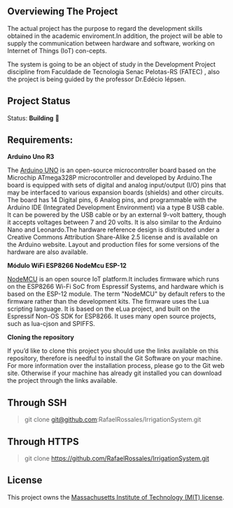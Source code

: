 ## Overviewing The Project

The actual project has the purpose to regard the development skills obtained in the academic enviroment.In addition, 
the project will be able to supply the communication between hardware and software, working on Internet of Things (IoT) con-cepts.

<p>The system is going to be an object of study in the Development Project discipline from Faculdade de Tecnologia Senac Pelotas-RS (FATEC) , also the project is being guided by the professor Dr.Edécio Iépsen.</p>

## Project Status
 Status: **Building** :construction:
 
## Requirements:

**Arduino Uno R3**

The [Arduino UNO](https://en.wikipedia.org/wiki/Arduino_Uno) is an open-source microcontroller board based on the Microchip ATmega328P microcontroller and developed by Arduino.The board is equipped with sets of digital and analog input/output (I/O) pins that may be interfaced to various expansion boards (shields) and other circuits. The board has 14 Digital pins, 6 Analog pins, and programmable with the Arduino IDE (Integrated Development Environment) via a type B USB cable. It can be powered by the USB cable or by an external 9-volt battery, though it accepts voltages between 7 and 20 volts. It is also similar to the Arduino Nano and Leonardo.The hardware reference design is distributed under a Creative Commons Attribution Share-Alike 2.5 license and is available on the Arduino website. Layout and production files for some versions of the hardware are also available.

**Módulo WiFi ESP8266 NodeMcu ESP-12**

[NodeMCU](https://en.wikipedia.org/wiki/NodeMCU) is an open source IoT platform.It includes firmware which runs on the ESP8266 Wi-Fi SoC from Espressif Systems, and hardware which is based on the ESP-12 module. The term "NodeMCU" by default refers to the firmware rather than the development kits. The firmware uses the Lua scripting language. It is based on the eLua project, and built on the Espressif Non-OS SDK for ESP8266. It uses many open source projects, such as lua-cjson and SPIFFS. 


**Cloning the repository**

If you’d like to clone this project you should use the links available on this repository, therefore is needful to install the Git Software on your machine. For more information over the installation process, please go to the Git web site. Otherwise if your machine has already  git installed you can download the project through the links available.

## Through SSH
> git clone git@github.com:RafaelRossales/IrrigationSystem.git

## Through HTTPS
> git clone https://github.com/RafaelRossales/IrrigationSystem.git

## License
This project owns the  [Massachusetts Institute of Technology (MIT) license](https://en.wikipedia.org/wiki/MIT_License).


